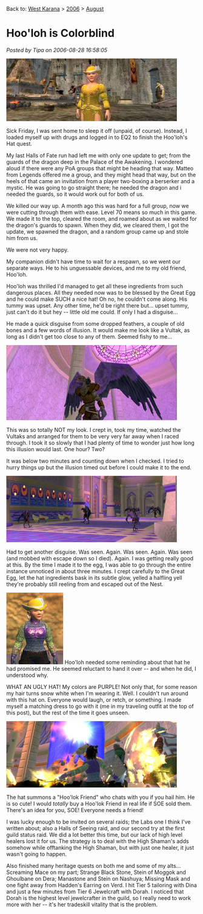 Back to: [West Karana](/posts/westkarana.md) > [2006](/posts/2006/westkarana.md) > [August](./westkarana.md)
# Hoo'loh is Colorblind

*Posted by Tipa on 2006-08-28 16:58:05*

![Dina in her Sunday Best](../../../uploads/2006/08/sundaybest.jpg)

Sick Friday, I was sent home to sleep it off (unpaid, of course). Instead, I loaded myself up with drugs and logged in to EQ2 to finish the Hoo'loh's Hat quest.

My last Halls of Fate run had left me with only one update to get; from the guards of the dragon deep in the Palace of the Awakening. I wondered aloud if there were any PoA groups that might be heading that way. Matteo from Legends offered me a group, and they might head that way, but on the heels of that came an invitation from a player two-boxing a berserker and a mystic. He was going to go straight there; he needed the dragon and i needed the guards, so it would work out for both of us.

We killed our way up. A month ago this was hard for a full group, now we were cutting through them with ease. Level 70 means so much in this game. We made it to the top, cleared the room, and roamed about as we waited for the dragon's guards to spawn. When they did, we cleared them, I got the update, we spawned the dragon, and a random group came up and stole him from us.

We were not very happy.

My companion didn't have time to wait for a respawn, so we went our separate ways. He to his unguessable devices, and me to my old friend, Hoo'loh.

Hoo'loh was thrilled I'd managed to get all these ingredients from such dangerous places. All they needed now was to be blessed by the Great Egg and he could make SUCH a nice hat! Oh no, he couldn't come along. His tummy was upset. Any other time, he'd be right there but... upset tummy, just can't do it but hey -- little old me could. If only I had a disguise...

He made a quick disguise from some dropped feathers, a couple of old bones and a few words of illusion. It would make me look like a Vultak, as long as I didn't get too close to any of them. Seemed fishy to me...

![Vultak Disguise](../../../uploads/2006/08/disguise1wide.jpg)

This was so totally NOT my look. I crept in, took my time, watched the Vultaks and arranged for them to be very very far away when I raced through. I took it so slowly that I had plenty of time to wonder just how long this illusion would last. One hour? Two?

It was below two minutes and counting down when I checked. I tried to hurry things up but the illusion timed out before I could make it to the end.

![Roaming Vultaks in Nest of the Great Egg](../../../uploads/2006/08/nesthall.jpg)

Had to get another disguise. Was seen. Again. Was seen. Again. Was seen (and mobbed with escape down so I died). Again. I was getting really good at this. By the time I made it to the egg, I was able to go through the entire instance unnoticed in about three minutes. I crept carefully to the Great Egg, let the hat ingredients bask in its subtle glow, yelled a halfling yell they're probably still reeling from and escaped out of the Nest.

![Dina in her Ugly Hat](../../../uploads/2006/08/uglyhat.jpg) Hoo'loh needed some reminding about that hat he had promised me. He seemed reluctant to hand it over -- and when he did, I understood why.

WHAT AN UGLY HAT! My colors are PURPLE! Not only that, for some reason my hair turns snow white when I'm wearing it. Well. I couldn't run around with this hat on. Everyone would laugh, or retch, or something. I made myself a matching dress to go with it (me in my traveling outfit at the top of this post), but the rest of the time it goes unseen.

![Labs raid action shot](../../../uploads/2006/08/labs1.jpg)

The hat summons a "Hoo'lok Friend" who chats with you if you hail him. He is so cute! I would *totally* buy a Hoo'lok Friend in real life if SOE sold them. There's an idea for you, SOE! Everyone needs a friend!

I was lucky enough to be invited on several raids; the Labs one I think I've written about; also a Halls of Seeing raid, and our second try at the first guild status raid. We did a lot better this time, but our lack of high level healers lost it for us. The strategy is to deal with the High Shaman's adds somehow while offtanking the High Shaman, but with just one healer, it just wasn't going to happen.

Also finished many heritage quests on both me and some of my alts... Screaming Mace on my part; Strange Black Stone, Stein of Moggok and Ghoulbane on Dera; Manastone and Stein on Nashuya; Missing Mask and one fight away from Hadden's Earring on Verd. I hit Tier 5 tailoring with Dina and just a few minutes from Tier 6 Jewelcraft with Dorah. I noticed that Dorah is the highest level jewelcrafter in the guild, so I really need to work more with her -- it's her tradeskill vitality that is the problem.
